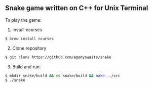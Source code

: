 Snake game written on C++ for Unix Terminal
-------------------------------------------
To play the game:
1) Install ncurses
```bash
$ brew install ncurses
```
2) Clone repository
```bash
$ git clone https://github.com/agonyawaits/snake
```
3) Build and run:
```bash
$ mkdir snake/build && cd snake/build && make ../src
$ ./snake
```
